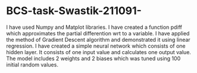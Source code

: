 # BCS-task-Swastik-211091-
I have used Numpy and Matplot libraries.
I have created a function pdiff which approximates the partial differention wrt to a variable.
I have applied the method of Gradient Descent algorithm and demonstrated it using linear regression.
I have created a simple neural network which consists of one hidden layer. It consists of one input value and calculates one output value.
The model includes 2 weights and 2 biases which was tuned using 100 initial random values.
